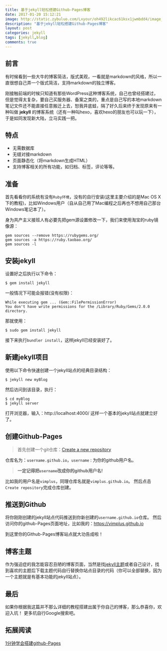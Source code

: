 ```yaml
---
title: 基于jekyll轻松搭建Github-Pages博客
date: 2017-01-20 15:12:21
image: http://static.zybuluo.com/Lxyour/oh492likcac61ksx1jwmbdd4/image_1b7291uah169vej2325ctm1vsj9.png
description: "基于jekyll轻松搭建Github-Pages博客"
layout: post
categories: jekyll
tags: [jekyll,blog]
comments: true
---
```

## 前言
有时候看到一些大牛的博客简洁，版式美观，一看就是markdown的风格，所以一直很想自己弄一个版式简洁，支持markdown的独立博客。

刚接触前端的时候只知道有那些WordPress这种博客系统，自己也曾经搭建过，但是觉得太复杂，要自己买服务器、备案之类的，重点是自己写的本地markdown笔记文件还不能直接任意搬迁上去，恕我井底蛙，隔了好久后来终于发现原来有一种叫做 **jekyll** 的博客系统（还有一种叫hexo，喜欢hexo的朋友也可以玩一下），于是如同发现新大陆，立马实践一把。

## 特点
* 无需数据库
* 无缝对接markdown
* 页面静态化（将markdown生成HTML）
* 支持博客相关的所有功能，如归档、标签，评论等等。

## 准备
首先看看你的系统有没有`Ruby环境`，没有的自行安装(这里主要介绍的是Mac OS X下的教程)，比如Windows用户（自从自己用了Mac编程之后再也不想用自己那台Windows笔记本了）。

身为共产主义接班人有必要先把gem源设置修改一下，我们来使用淘宝的ruby镜像源：

```
gem sources --remove https://rubygems.org/
gem sources -a https://ruby.taobao.org/
gem sources -l
```

## 安装jekyll
设置好之后执行以下命令：

```
$ gem install jekyll
```

一般情况下可能会报错(没有权限)：

```
While executing gem ... (Gem::FilePermissionError)
You don't have write permissions for the /Library/Ruby/Gems/2.0.0 directory.
```

那就使用：

```
$ sudo gem install jekyll
```

接下来执行`bundler install`，这样jekyll已经安装好了。

## 新建jekyll项目
使用以下命令快速创建一个jekyll站点的经典目录结构：

```
$ jekyll new myBlog
```

然后访问到该目录，执行：

```
$ cd myBlog
$ jekyll server
```

打开浏览器，输入：http://localhost:4000/
这样一个基本的jekyll站点就建立好了。

## 创建Github-Pages
> 首先创建一个git仓库：[Create a new repository][1]

仓库名为：`username.github.io`，`username` : 为你的github用户名。

> **一定记得把`username`改成你的github用户名!**

比如我的用户名是`vimplus`，同理仓库名就是`vimplus.github.io`。
然后点击`Create repository`完成仓库创建。

## 推送到Github
将你刚刚创建的jekyll站点代码推送到你新创建的`username.github.io`仓库。
然后访问你的github-Pages页面地址，比如我的：https://vimplus.github.io

到这里你的Github-Pages博客站点就大功告成啦！

## 博客主题
作为强迫症的我怎能容忍丑陋的博客页面，当然是找[jekyll主题][2]或者自己设计，找到喜欢的主题后下载主题代码自行替换你站点目录的代码（你可以全部替换，因为一个主题就是有基本功能的jekyll站点）。

## 最后
如果你根据我这篇并不那么详细的教程搭建出属于你自己的博客，那么恭喜你，欢迎入坑！
更多坑自行Google搜索吧。

## 拓展阅读
[1分钟学会搭建github-Pages][3]


  [1]: https://github.com/new
  [2]: http://jekyllthemes.org/
  [3]: https://vimplus.github.io/github/2017/01/18/1minutes-build-github-pages.html
